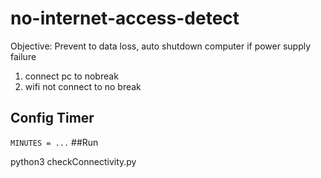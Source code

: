 # no-internet-access-detect

Objective: Prevent to data loss, auto shutdown computer if power supply failure

1. connect pc to nobreak
2. wifi not connect to no break

## Config Timer
``
MINUTES = ...
``
##Run

python3 checkConnectivity.py 